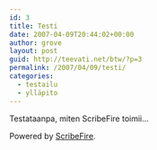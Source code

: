 ```yaml
---
id: 3
title: Testi
date: 2007-04-09T20:44:02+00:00
author: grove
layout: post
guid: http://teevati.net/btw/?p=3
permalink: /2007/04/09/testi/
categories:
  - testailu
  - ylläpito
---
```

Testataanpa, miten ScribeFire toimii&#8230;

<p class="poweredbyperformancing">
  Powered by <a href="http://scribefire.com/">ScribeFire</a>.
</p>
